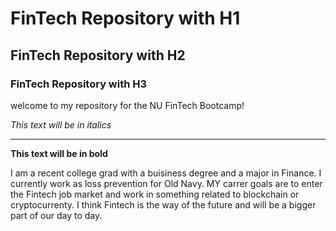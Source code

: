 # FinTech Repository with H1

## FinTech Repository with H2

### FinTech Repository with H3

welcome to my repository for the NU FinTech Bootcamp!


*This text will be in italics*

---

**This text will be in bold**

I am a recent college grad with a buisiness degree and a major in Finance. I currently work as loss prevention for Old Navy.
MY carrer goals are to enter the Fintech job market and work in something related to blockchain or cryptocurrenty.
I think Fintech is the way of the future and will be a bigger part of our day to day.